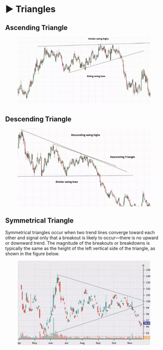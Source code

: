 # ▶ Triangles

## Ascending Triangle

<figure><img src="../../.gitbook/assets/image (2).png" alt=""><figcaption></figcaption></figure>

## Descending Triangle

<figure><img src="../../.gitbook/assets/image (4).png" alt=""><figcaption></figcaption></figure>

## Symmetrical Triangle

Symmetrical triangles occur when two trend lines converge toward each other and signal only that a breakout is likely to occur—there is no upward or downward trend. The magnitude of the breakouts or breakdowns is typically the same as the height of the left vertical side of the triangle, as shown in the figure below.

<figure><img src="../../.gitbook/assets/image (15).png" alt=""><figcaption></figcaption></figure>



